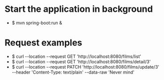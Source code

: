 # Start the application in background
- $ mvn spring-boot:run &

# Request examples
- $ curl --location --request GET 'http://localhost:8080/films/list'
- $ curl --location --request GET 'http://localhost:8080/films/detail/3'
- $ curl --location --request PATCH 'http://localhost:8080/films/update/3' --header 'Content-Type: text/plain' --data-raw 'Never mind'